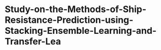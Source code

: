 # Study-on-the-Methods-of-Ship-Resistance-Prediction-using-Stacking-Ensemble-Learning-and-Transfer-Lea